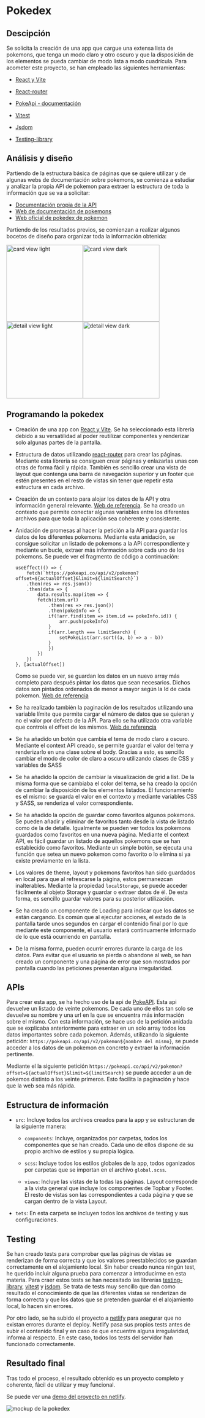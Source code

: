 # Pokedex

## Descipción

Se solicita la creación de una app que cargue una extensa lista de pokemons, que tenga un modo claro y otro oscuro y que la disposición de los elementos se pueda cambiar de modo lista a modo cuadrícula. Para acometer este proyecto, se han empleado las siguientes herramientas:

+ [React y Vite](https://vitejs.dev/guide/)

+ [React-router](https://reactrouter.com/en/main/start/tutorial)

+ [PokeApi - documentación](https://pokeapi.co/docs/v2)

+ [Vitest](https://vitest.dev/guide/)

+ [Jsdom](https://www.npmjs.com/package/jsdom)

+ [Testing-library](https://testing-library.com/docs/)


## Análisis y diseño

Partiendo de la estructura básica de páginas que se quiere utilizar y de algunas webs de documentación sobre pokemons, se comienza a estudiar y analizar la propia API de pokemon para extraer la estructura de toda la información que se va a solicitar:

+ [Documentación propia de la API](https://pokeapi.co/docs/v2)
+ [Web de documentación de pokemons](https://pokemon.fandom.com/es/wiki)
+ [Web oficial de pokedex de pokemon](https://pokemon.com/es/pokedex)

Partiendo de los resultados previos, se comienzan a realizar algunos bocetos de diseño para organizar toda la información obtenida:

<div style='display: flex'>
    <img src='./docsImgs/card-light.png' alt='card view light' width='200px' />
    <img src='./docsImgs/card-dark.png' alt='card view dark' width='200px' />
</div>

<div style='display: flex'>
    <img src='./docsImgs/detail-light.png' alt='detail view light' width='200px' />
    <img src='./docsImgs/detail-dark.png' alt='detail view dark' width='200px' />
</div>


## Programando la pokedex

+ Creación de una app con [React y Vite](https://vitejs.dev/guide). Se ha seleccionado esta librería debido a su versatilidad al poder reutilizar componentes y renderizar solo algunas partes de la pantalla.

+ Estructura de datos utilizando [react-router](https://reactrouter.com/en/main/start/tutorial) para crear las páginas. Mediante esta librería se consiguen crear páginas y enlazarlas unas con otras de forma fácil y rápida. También es sencillo crear una vista de layout que contenga una barra de navegación superior y un footer que estén presentes en el resto de vistas sin tener que repetir esta estructura en cada archivo.

+ Creación de un contexto para alojar los datos de la API y otra información general relevante. [Web de referencia](https://react.dev/reference/react/createContext). Se ha creado un contexto que permite conectar algunas variables entre los diferentes archivos para que toda la aplicación sea coherente y consistente.

+ Anidación de promesas al hacer la petición a la API para guardar los datos de los diferentes pokemons. Mediante esta anidación, se consigue solicitar un listado de pokemons a la APi correspondiente y mediante un bucle, extraer más información sobre cada uno de los pokemons. Se puede ver el fragmento de código a continuación:

    ```
    useEffect(() => {
        fetch(`https://pokeapi.co/api/v2/pokemon?offset=${actualOffset}&limit=${limitSearch}`)
        .then(res => res.json())
        .then(data => {
            data.results.map(item => {
            fetch(item.url)
                .then(res => res.json())
                .then(pokeInfo => {
                if(!arr.find(item => item.id == pokeInfo.id)) {
                    arr.push(pokeInfo)
                }
                if(arr.length === limitSearch) {
                    setPokeList(arr.sort((a, b) => a - b))
                }
                })
            })
        })
    }, [actualOffset])
    ```

    Como se puede ver, se guardan los datos en un nuevo array más completo para después pintar los datos que sean necesarios. Dichos datos son pintados ordenados de menor a mayor según la Id de cada pokemon. [Web de referencia](https://medium.com/@netocruz_55767/react-pokedex-usando-fetch-anidado-16d269aa3693)

+ Se ha realizado también la paginación de los resultados utilizando una variable límite que permite cargar el número de datos que se quieran y no el valor por defecto de la API. Para ello se ha utilizado otra variable que controla el offset de los mismos. [Web de referencia](https://codesandbox.io/s/webdevsimplifieds-react-pokemon-pagination-ke6qh?file=/src/App.js)

+ Se ha añadido un botón que cambia el tema de modo claro a oscuro. Mediante el context API creado, se permite guardar el valor del tema y renderizarlo en una clase sobre el body. Gracias a esto, es sencillo cambiar el modo de color de claro a oscuro utilizando clases de CSS y variables de SASS

+ Se ha añadido la opción de cambiar la visualización de grid a list. De la misma forma que se cambiaba el color del tema, se ha creado la opción de cambiar la disposición de los elementos listados. El funcionamiento es el mismo: se guarda el valor en el contexto y mediante variables CSS y SASS, se renderiza el valor correspondiente.

+ Se ha añadido la opción de guardar como favoritos algunos pokemons. Se pueden añadir y eliminar de favoritos tanto desde la vista de listado como de la de detalle. Igualmente se pueden ver todos los pokemons guardados como favoritos en una nueva página. Mediante el context API, es fácil guardar un listado de aquellos pokemons que se han establecido como favoritos. Mediante un simple botón, se ejecuta una función que setea un nuevo pokemon como favorito o lo elimina si ya existe previamente en la lista.

+ Los valores de theme, layout y pokemons favoritos han sido guardados en local para que al refrescarse la página, estos permanezcan inalterables. Mediante la propiedad ```localStorage```, se puede acceder fácilmente al objeto Storage y guardar o extraer datos de él. De esta forma, es sencillo guardar valores para su posterior utilización.

+ Se ha creado un componente de Loading para indicar que los datos se están cargando. Es común que al ejecutar acciones, el estado de la pantalla tarde unos segundos en cargar el contenido final por lo que mediante este componente, el usuario estará continuamente informado de lo que está ocurriendo en pantalla.

+ De la misma forma, pueden ocurrir errores durante la carga de los datos. Para evitar que el usuario se pierda o abandone al web, se han creado un componente y una página de error que son mostrados por pantalla cuando las peticiones presentan alguna irregularidad.

## APIs

Para crear esta app, se ha hecho uso de la api de [PokeAPI](https://pokeapi.co/docs/v2). Esta api devuelve un listado de veinte pokemons. De cada uno de ellos tan solo se devuelve su nombre y una url en la que se encuentra más información sobre el mismo. Con esta información, se hace uso de la petición anidada que se explicaba anteriormente para extraer en un solo array todos los datos importantes sobre cada pokemon. Además, utilizando la siguiente petición: ```https://pokeapi.co/api/v2/pokemon${nombre del mismo}```, se puede acceder a los datos de un pokemon en concreto y extraer la información pertinente.

Mediante el la siguiente petición ```https://pokeapi.co/api/v2/pokemon?offset=${actualOffset}&limit=${limitSearch}``` se puede acceder a un de pokemos distinto a los veinte primeros. Esto facilita la paginación y hace que la web sea más rápida. 

## Estructura de información

+ ```src```: Incluye todos los archivos creados para la app y se estructuran de la siguiente manera:
    + ```components```: Incluye, organizados por carpetas, todos los componentes que se han creado. Cada uno de ellos dispone de su propio archivo de estilos y su propia lógica.

    + ```scss```: Incluye todos los estilos globales de la app, todos oganizados por carpetas que se importan en el archivo ```global.scss```.

    + ```views```: Incluye las vistas de la todas las páginas. Layout corresponde a la vista general que incluye los componentes de Topbar y Footer. El resto de vistas son las correspondientes a cada página y que se cargan dentro de la vista Layout.

+ ```tets```: En esta carpeta se incluyen todos los archivos de testing y sus configuraciones.


## Testing

Se han creado tests para comprobar que las páginas de vistas se renderizan de forma correcta y que los valores preestablecidos se guardan correctamente en el alojamiento local. Sin haber creado nunca ningún test, he querido incluir alguna prueba para comenzar a introducirme en esta materia. Para craer estos tests se han necesitado las librerías [testing-library](https://testing-library.com/docs/), [vitest](https://vitest.dev/guide/) y [jsdom](https://www.npmjs.com/package/jsdom). Se trata de tests muy sencillo que dan como resultado el conocimiento de que las diferentes vistas se renderizan de forma correcta y que los datos que se pretenden guardar el el alojamiento local, lo hacen sin errores.

Por otro lado, se ha subido el proyecto a [netlify](https://www.netlify.com/) para asegurar que no existan errores durante el deploy. Netlify pasa sus propios tests antes de subir el contenido final y en caso de que encuentre alguna irregularidad, informa al respecto. En este caso, todos los tests del servidor han funcionado correctamente.

## Resultado final

Tras todo el proceso, el resultado obtenido es un proyecto completo y coherente, fácil de utilizar y muy funcional.

Se puede ver una [demo del proyecto en netlify](https://lidiaa3pokedex.netlify.app/).

![mockup de la pokedex](./docsImgs/mockup_pokedex.webp)